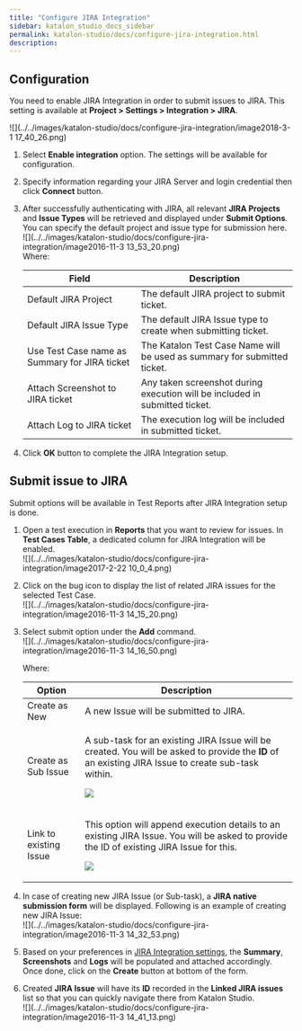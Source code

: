 ```yaml
---
title: "Configure JIRA Integration" 
sidebar: katalon_studio_docs_sidebar
permalink: katalon-studio/docs/configure-jira-integration.html 
description: 
---
```

Configuration
-------------

You need to enable JIRA Integration in order to submit issues to JIRA. This setting is available at **Project > Settings > Integration > JIRA**.

![](../../images/katalon-studio/docs/configure-jira-integration/image2018-3-1 17_40_26.png)

1.  Select **Enable integration** option. The settings will be available for configuration.  
      
    
2.  Specify information regarding your JIRA Server and login credential then click **Connect** button.  
      
    
3.  After successfully authenticating with JIRA, all relevant **JIRA Projects** and **Issue Types** will be retrieved and displayed under **Submit Options**. You can specify the default project and issue type for submission here.   
    ![](../../images/katalon-studio/docs/configure-jira-integration/image2016-11-3 13_53_20.png)  
    Where:
    
    <table class="relative-table wrapped confluenceTable" style="table-layout: fixed;"><thead><tr><th class="xtd-0-0 confluenceTh" style="">Field</th><th class="xtd-0-1 confluenceTh" style="">Description</th></tr></thead><tbody style=""><tr class="xtr-1" style=""><td class="xtd-1-0 confluenceTd" style="">Default JIRA Project</td><td class="xtd-1-1 confluenceTd" style="">The default JIRA project to submit ticket.</td></tr><tr class="xtr-2" style=""><td class="xtd-2-0 confluenceTd" style="">Default JIRA Issue Type</td><td class="xtd-2-1 confluenceTd" style="">The default JIRA Issue type to create when submitting ticket.</td></tr><tr class="xtr-3" style=""><td class="xtd-3-0 confluenceTd" style="">Use Test Case name as Summary for JIRA ticket</td><td class="xtd-3-1 confluenceTd" style="">The Katalon Test Case Name will be used as summary for submitted ticket.</td></tr><tr class="xtr-4" style=""><td class="xtd-4-0 confluenceTd" style="">Attach Screenshot to JIRA ticket</td><td class="xtd-4-1 confluenceTd" style="">Any taken screenshot during execution will be included in submitted ticket.</td></tr><tr class="xtr-5" style=""><td class="xtd-5-0 confluenceTd" style="">Attach Log to JIRA ticket</td><td class="xtd-5-1 confluenceTd" style="">The execution log will be included in submitted ticket.</td></tr></tbody></table>
    
4.  Click **OK** button to complete the JIRA Integration setup.
    

Submit issue to JIRA
--------------------

Submit options will be available in Test Reports after JIRA Integration setup is done.

1.  Open a test execution in **Reports** that you want to review for issues. In **Test Cases Table**, a dedicated column for JIRA Integration will be enabled.  
    ![](../../images/katalon-studio/docs/configure-jira-integration/image2017-2-22 10_0_4.png)  
      
    
2.  Click on the bug icon to display the list of related JIRA issues for the selected Test Case.  
    ![](../../images/katalon-studio/docs/configure-jira-integration/image2016-11-3 14_15_20.png)  
      
    
3.  Select submit option under the **Add** command.  
    ![](../../images/katalon-studio/docs/configure-jira-integration/image2016-11-3 14_16_50.png)
    
    Where:
    
    <table class="wrapped confluenceTable" style="table-layout: fixed;"><thead><tr><th class="xtd-0-0 confluenceTh" style="">Option</th><th class="xtd-0-1 confluenceTh" style="">Description</th></tr></thead><tbody style=""><tr class="xtr-1" style=""><td class="xtd-1-0 confluenceTd" style="">Create as New</td><td class="xtd-1-1 confluenceTd" style="">A new Issue will be submitted to JIRA.</td></tr><tr class="xtr-2" style=""><td class="xtd-2-0 confluenceTd" style="">Create as Sub Issue</td><td class="xtd-2-1 confluenceTd" style=""><div class="content-wrapper" style=""><p style="">A sub-task for an existing JIRA Issue will be created. You will be asked to provide the <strong style="">ID</strong> of an existing JIRA Issue to create sub-task within.</p><p style=""><span class="confluence-embedded-file-wrapper" style=""><img class="confluence-embedded-image" src="../../images/katalon-studio/docs/configure-jira-integration/image2016-11-3 14_25_54.png" data-image-src="/download/attachments/3178990/image2016-11-3%2014%3A25%3A54.png?version=1&amp;modificationDate=1478157955000&amp;api=v2" data-unresolved-comment-count="0" data-linked-resource-id="3179422" data-linked-resource-version="1" data-linked-resource-type="attachment" data-linked-resource-default-alias="image2016-11-3 14:25:54.png" data-base-url="https://docs.katalon.com" data-linked-resource-content-type="image/png" data-linked-resource-container-id="3178990" data-linked-resource-container-version="2" style=""></span></p></div></td></tr><tr class="xtr-3" style=""><td class="xtd-3-0 confluenceTd" style="">Link to existing Issue</td><td class="xtd-3-1 confluenceTd" style=""><div class="content-wrapper" style=""><p style=""><span style="">This option will append execution details to an existing JIRA Issue. You will be asked to provide the ID of existing JIRA Issue for this.</span></p><p style=""><span style=""><span class="confluence-embedded-file-wrapper" style=""><img class="confluence-embedded-image" src="../../images/katalon-studio/docs/configure-jira-integration/image2016-11-3 14_28_29.png" data-image-src="/download/attachments/3178990/image2016-11-3%2014%3A28%3A29.png?version=1&amp;modificationDate=1478158109000&amp;api=v2" data-unresolved-comment-count="0" data-linked-resource-id="3179423" data-linked-resource-version="1" data-linked-resource-type="attachment" data-linked-resource-default-alias="image2016-11-3 14:28:29.png" data-base-url="https://docs.katalon.com" data-linked-resource-content-type="image/png" data-linked-resource-container-id="3178990" data-linked-resource-container-version="2" style=""></span></span></p></div></td></tr></tbody></table>
    
4.  In case of creating new JIRA Issue (or Sub-task), a **JIRA native submission form** will be displayed. Following is an example of creating new JIRA Issue:  
    ![](../../images/katalon-studio/docs/configure-jira-integration/image2016-11-3 14_32_53.png)  
      
    
5.  Based on your preferences in [JIRA Integration settings](#ConfigureJIRAIntegration-Configuration), the **Summary**, **Screenshots** and **Logs** will be populated and attached accordingly. Once done, click on the **Create** button at bottom of the form.  
      
    
6.  Created **JIRA Issue** will have its **ID** recorded in the **Linked JIRA issues** list so that you can quickly navigate there from Katalon Studio.  
    ![](../../images/katalon-studio/docs/configure-jira-integration/image2016-11-3 14_41_13.png)